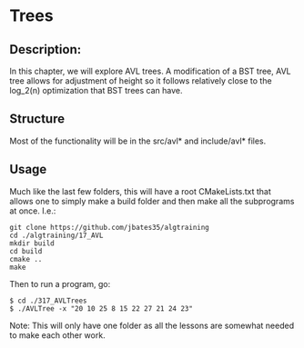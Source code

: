 # Trees
## Description:
In this chapter, we will explore AVL trees. A modification of a BST tree, AVL tree allows for adjustment of height so it follows relatively close to the log_2(n) optimization that BST trees can have.
## Structure
Most of the functionality will be in the src/avl* and include/avl* files. 
## Usage
Much like the last few folders, this will have a root CMakeLists.txt that allows one to simply make a build folder and then make all the subprograms at once. I.e.:

```shell
git clone https://github.com/jbates35/algtraining
cd ./algtraining/17_AVL
mkdir build
cd build
cmake ..
make
```
Then to run a program, go:

```
$ cd ./317_AVLTrees
$ ./AVLTree -x "20 10 25 8 15 22 27 21 24 23"
```

Note: This will only have one folder as all the lessons are somewhat needed to make each other work.